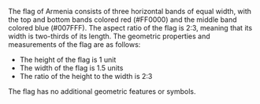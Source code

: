 The flag of Armenia consists of three horizontal bands of equal width, with the top and bottom bands colored red (#FF0000) and the middle band colored blue (#007FFF). The aspect ratio of the flag is 2:3, meaning that its width is two-thirds of its length. The geometric properties and measurements of the flag are as follows:

- The height of the flag is 1 unit
- The width of the flag is 1.5 units
- The ratio of the height to the width is 2:3

The flag has no additional geometric features or symbols.